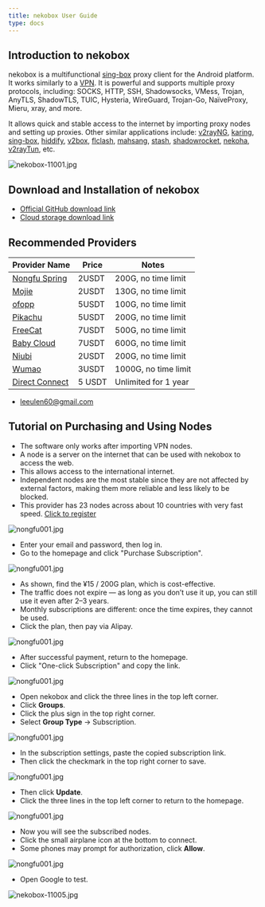 ```yaml
---
title: nekobox User Guide
type: docs
---
```


## Introduction to nekobox

nekobox is a multifunctional [sing-box](https://sing-box.info) proxy client for the Android platform. It works similarly to a [VPN](https://getfreevpn.info). It is powerful and supports multiple proxy protocols, including: SOCKS, HTTP, SSH, Shadowsocks, VMess, Trojan, AnyTLS, ShadowTLS, TUIC, Hysteria, WireGuard, Trojan-Go, NaïveProxy, Mieru, xray, and more.  

It allows quick and stable access to the internet by importing proxy nodes and setting up proxies. Other similar applications include: [v2rayNG](https://getfreevpn.info/zh/docs/vpn%E6%95%99%E7%A8%8B/%E4%B8%8B%E8%BD%BD%E5%92%8C%E4%BD%BF%E7%94%A8v2rayNG-VPN/), [karing](https://karing.biz), [sing-box](https://sing-box.info), [hiddify](https://hiddify.me), [v2box](https://v2box.pro), [flclash](https://flclash.xyz), [mahsang](https://mahsang.pro), [stash](https://apps.apple.com/us/app/stash-rule-based-proxy/id1596063349), [shadowrocket](https://shadowrocket.ink), [nekoha](https://play.google.com/store/apps/details?id=moe.matsuri.lite), [v2rayTun](https://play.google.com/store/apps/details?id=com.v2raytun.android&hl=zh), etc.

![nekobox-11001.jpg](https://nekobox.info/img/nekobox-11001.jpg)

## Download and Installation of nekobox

- [Official GitHub download link](https://github.com/MatsuriDayo/NekoBoxForAndroid/releases/download/1.3.9/NekoBox-1.3.9-armeabi-v7a.apk)  
- [Cloud storage download link](https://pan1.mene.lol/s/8kETK)

## Recommended Providers

| Provider Name | Price | Notes     |
|------|----------|--------------|
| [Nongfu Spring](https://www.nfsq.us/#/register?code=i1fXTMYk)    | 2USDT    | 200G, no time limit       |
| [Mojie](https://mojie.ws/#/register?code=BpCuERz0)    | 2USDT     | 130G, no time limit |
| [ofopp](https://kk.ofopp.net/#/register?code=A2UmuXR8)    | 5USDT     | 100G, no time limit       |
| [Pikachu](https://pkhub.net/#/register?code=A6O9EIj0)    | 5USDT    | 200G, no time limit      |
| [FreeCat](https://us.freecat.cc/register?code=czdF7PXY)    | 7USDT   | 500G, no time limit   |
| [Baby Cloud](https://web1.bby011.com/#/register?code=8xTTMr2f)    | 7USDT     | 600G, no time limit |
| [Niubi](https://6666b.idsduf.com/#/login?code=sT9kLfc6)    | 2USDT     | 200G, no time limit   |
| [Wumao](https://www.freebb.me/#/register?code=HNjWYnFT)    | 3USDT     | 1000G, no time limit     |
| [Direct Connect](https://bnb.lat/buy/3)    | 5 USDT     | Unlimited for 1 year       |

- leeulen60@gmail.com

## Tutorial on Purchasing and Using Nodes

- The software only works after importing VPN nodes.  
- A node is a server on the internet that can be used with nekobox to access the web.  
- This allows access to the international internet.  
- Independent nodes are the most stable since they are not affected by external factors, making them more reliable and less likely to be blocked.  
- This provider has 23 nodes across about 10 countries with very fast speed. [Click to register](https://www.nfsq.us/#/register?code=i1fXTMYk)  

![nongfu001.jpg](https://nekobox.info/img/nongfu001.jpg)

- Enter your email and password, then log in.  
- Go to the homepage and click "Purchase Subscription".  

![nongfu001.jpg](https://nekobox.info/img/nongfu003.jpg)

- As shown, find the ¥15 / 200G plan, which is cost-effective.  
- The traffic does not expire — as long as you don’t use it up, you can still use it even after 2–3 years.  
- Monthly subscriptions are different: once the time expires, they cannot be used.  
- Click the plan, then pay via Alipay.  

![nongfu001.jpg](https://nekobox.info/img/nongfu004.jpg)

- After successful payment, return to the homepage.  
- Click "One-click Subscription" and copy the link.  

![nongfu001.jpg](https://nekobox.info/img/nongfu006.jpg)

- Open nekobox and click the three lines in the top left corner.  
- Click **Groups**.  
- Click the plus sign in the top right corner.  
- Select **Group Type** → Subscription.  

![nongfu001.jpg](https://nekobox.info/img/nongfu008.jpg)

- In the subscription settings, paste the copied subscription link.  
- Then click the checkmark in the top right corner to save.  

![nongfu001.jpg](https://nekobox.info/img/nongfu009.jpg)

- Then click **Update**.  
- Click the three lines in the top left corner to return to the homepage.  

![nongfu001.jpg](https://nekobox.info/img/nongfu0091.jpg)

- Now you will see the subscribed nodes.  
- Click the small airplane icon at the bottom to connect.  
- Some phones may prompt for authorization, click **Allow**.  

![nongfu001.jpg](https://nekobox.info/img/nongfu0092.jpg)

- Open Google to test.  

![nekobox-11005.jpg](https://nekobox.info/img/nekobox-11005.jpg)


